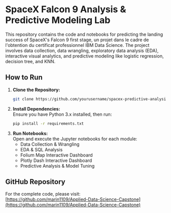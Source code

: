 # SpaceX Falcon 9 Analysis & Predictive Modeling Lab

This repository contains the code and notebooks for predicting the landing success of SpaceX's Falcon 9 first stage, un projet dans le cadre de l'obtention du certificat professionnel IBM Data Science. The project involves data collection, data wrangling, exploratory data analysis (EDA), interactive visual analytics, and predictive modeling like logistic regression, decision tree, and KNN.

## How to Run
1. **Clone the Repository:**  
   ```bash
   git clone https://github.com/yourusername/spacex-predictive-analysis-lab.git
   ```
2. **Install Dependencies:**  
   Ensure you have Python 3.x installed, then run:
   ```bash
   pip install -r requirements.txt
   ```
3. **Run Notebooks:**  
   Open and execute the Jupyter notebooks for each module:
   - Data Collection & Wrangling
   - EDA & SQL Analysis
   - Folium Map Interactive Dashboard
   - Plotly Dash Interactive Dashboard
   - Predictive Analysis & Model Tuning

## GitHub Repository
For the complete code, please visit:  
[https://github.com/marin1109/Applied-Data-Science-Capstone](https://github.com/marin1109/Applied-Data-Science-Capstone)
